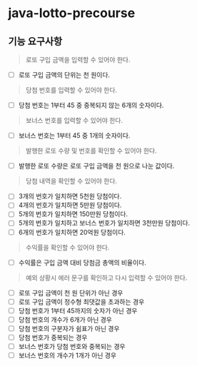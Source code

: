 # java-lotto-precourse

## 기능 요구사항

> 로또 구입 금액을 입력할 수 있어야 한다.

- [ ] 로또 구입 금액의 단위는 천 원이다.

> 당첨 번호를 입력할 수 있어야 한다.

- [ ] 당첨 번호는 1부터 45 중 중복되지 않는 6개의 숫자이다.

> 보너스 번호를 입력할 수 있어야 한다.

- [ ] 보너스 번호는 1부터 45 중 1개의 숫자이다.

> 발행한 로또 수량 및 번호를 확인할 수 있어야 한다.

- [ ] 발행한 로또 수량은 로또 구입 금액을 천 원으로 나눈 값이다.

> 당첨 내역을 확인할 수 있어야 한다.

- [ ] 3개의 번호가 일치하면 5천원 당첨이다.
- [ ] 4개의 번호가 일치하면 5만원 당첨이다.
- [ ] 5개의 번호가 일치하면 150만원 당첨이다.
- [ ] 5개의 번호가 일치하고 보너스 번호가 일치하면 3천만원 당첨이다.
- [ ] 6개의 번호가 일치하면 20억원 당첨이다.

> 수익률을 확인할 수 있어야 한다.

- [ ] 수익률은 구입 금액 대비 당첨금 총액의 비율이다.

> 예외 상황시 에러 문구를 확인하고 다시 입력할 수 있어야 한다.

- [ ] 로또 구입 금액이 천 원 단위가 아닌 경우
- [ ] 로또 구입 금액이 정수형 최댓값을 초과하는 경우
- [ ] 당첨 번호가 1부터 45까지의 숫자가 아닌 경우
- [ ] 당첨 번호의 개수가 6개가 아닌 경우
- [ ] 당첨 번호의 구분자가 쉼표가 아닌 경우
- [ ] 당첨 번호가 중복되는 경우
- [ ] 보너스 번호가 당첨 번호와 중복되는 경우
- [ ] 보너스 번호의 개수가 1개가 아닌 경우